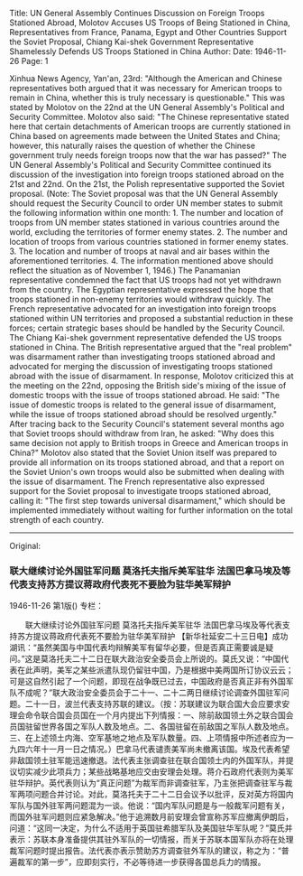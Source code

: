 Title: UN General Assembly Continues Discussion on Foreign Troops Stationed Abroad, Molotov Accuses US Troops of Being Stationed in China, Representatives from France, Panama, Egypt and Other Countries Support the Soviet Proposal, Chiang Kai-shek Government Representative Shamelessly Defends US Troops Stationed in China
Author:
Date: 1946-11-26
Page: 1

Xinhua News Agency, Yan'an, 23rd: "Although the American and Chinese representatives both argued that it was necessary for American troops to remain in China, whether this is truly necessary is questionable." This was stated by Molotov on the 22nd at the UN General Assembly's Political and Security Committee. Molotov also said: "The Chinese representative stated here that certain detachments of American troops are currently stationed in China based on agreements made between the United States and China; however, this naturally raises the question of whether the Chinese government truly needs foreign troops now that the war has passed?" The UN General Assembly's Political and Security Committee continued its discussion of the investigation into foreign troops stationed abroad on the 21st and 22nd. On the 21st, the Polish representative supported the Soviet proposal. (Note: The Soviet proposal was that the UN General Assembly should request the Security Council to order UN member states to submit the following information within one month: 1. The number and location of troops from UN member states stationed in various countries around the world, excluding the territories of former enemy states. 2. The number and location of troops from various countries stationed in former enemy states. 3. The location and number of troops at naval and air bases within the aforementioned territories. 4. The information mentioned above should reflect the situation as of November 1, 1946.) The Panamanian representative condemned the fact that US troops had not yet withdrawn from the country. The Egyptian representative expressed the hope that troops stationed in non-enemy territories would withdraw quickly. The French representative advocated for an investigation into foreign troops stationed within UN territories and proposed a substantial reduction in these forces; certain strategic bases should be handled by the Security Council. The Chiang Kai-shek government representative defended the US troops stationed in China. The British representative argued that the "real problem" was disarmament rather than investigating troops stationed abroad and advocated for merging the discussion of investigating troops stationed abroad with the issue of disarmament. In response, Molotov criticized this at the meeting on the 22nd, opposing the British side's mixing of the issue of domestic troops with the issue of troops stationed abroad. He said: "The issue of domestic troops is related to the general issue of disarmament, while the issue of troops stationed abroad should be resolved urgently." After tracing back to the Security Council's statement several months ago that Soviet troops should withdraw from Iran, he asked: "Why does this same decision not apply to British troops in Greece and American troops in China?" Molotov also stated that the Soviet Union itself was prepared to provide all information on its troops stationed abroad, and that a report on the Soviet Union's own troops would also be submitted when dealing with the issue of disarmament. The French representative also expressed support for the Soviet proposal to investigate troops stationed abroad, calling it: "The first step towards universal disarmament," which should be implemented immediately without waiting for further information on the total strength of each country.



<hr /> 

Original: 


### 联大继续讨论外国驻军问题  莫洛托夫指斥美军驻华  法国巴拿马埃及等代表支持苏方提议蒋政府代表死不要脸为驻华美军辩护

1946-11-26
第1版()
专栏：

　　联大继续讨论外国驻军问题
    莫洛托夫指斥美军驻华
    法国巴拿马埃及等代表支持苏方提议蒋政府代表死不要脸为驻华美军辩护
    【新华社延安二十三日电】成功湖讯：“虽然美国与中国代表均辩解美军有留华必要，但是否真正需要诚是疑问。”这是莫洛托夫二十二日在联大政治安全委员会上所说的。莫氏又说：“中国代表在此声明，美军之某些派遣队现仍留驻中国，乃是根据中美两国所订协议云云；可是这自然引起了一个问题，即现在战争既已过去，中国政府是否真正非有外国军队不成呢？”联大政治安全委员会于二十一、二十二两日继续讨论调查外国驻军问题。二十一日，波兰代表支持苏联的建议。（按：苏联建议为联合国大会应要求安理会命令联合国会员国在一个月内提出下列情报：一、除前敌国领土外之联合国会员国驻留世界各国之军队人数及地点。二、各国驻留在前敌国之军队人数及地点。三、在上述领土内海、空军基地之地点及军队数量。四、上项情报中所述者应为一九四六年十一月一日之情况。）巴拿马代表谴责美军尚未撤离该国。埃及代表希望非敌国领土驻军能迅速撤退。法代表主张调查驻在联合国领土内的外国军队，并提议切实减少此项兵力；某些战略基地应交由安理会处理。蒋介石政府代表则为美军驻华辩护。英代表则认为“真正问题”为裁军而非调查驻军，乃主张把调查驻军与裁军两项问题合并讨论。对此，莫洛托夫于二十二日会议予以批评，反对英方将国内军队与国外驻军两问题混为一谈。他说：“国内军队问题是与一般裁军问题有关，而国外驻军问题则应紧急解决。”他于追溯数月前安理会曾宣称苏军应撤离伊朗后，问道：“这同一决定，为什么不适用于英国驻希腊军队及美国驻华军队呢？”莫氏并表示：苏联本身准备提供其驻外军队的一切情报，而关于苏联本国军队亦将在处理裁军问题时提出报告。法代表亦表示赞助苏方调查驻外军队的建议，称之为：“普遍裁军的第一步”，应即刻实行，不必等待进一步获得各国总兵力的情报。
